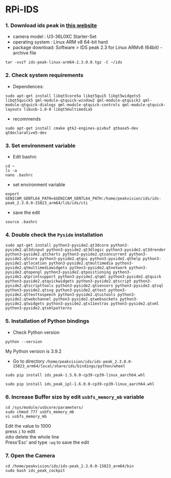 # RPi-IDS
### 1. Download ids peak in [this website](https://en.ids-imaging.com/download-details/1008483.html?os=linux_arm&version=v8&bus=64&floatcalc=hard)
- camera model : U3-36L0XC Starter-Set
- operating system : Linux ARM v8 64-bit hard
- package download: Software > IDS peak 2.3 for Linux ARMv8 (64bit) - archive file
```
tar -xvzf ids-peak-linux-arm64-2.3.0.0.tgz -C ~/ids
```
### 2. Check system requirements
- Dependences:
```
sudo apt-get install libqt5core5a libqt5gui5 libqt5widgets5 libqt5quick5 qml-module-qtquick-window2 qml-module-qtquick2 qml-module-qtquick-dialogs qml-module-qtquick-controls qml-module-qtquick-layouts libusb-1.0-0 libqt5multimedia5
```
- recommends
```
sudo apt-get install cmake gtk2-engines-pixbuf qtbase5-dev qtdeclarative5-dev
```
### 3. Set environment variable
- Edit bashrc
```
cd ~
ls -a
nano .bashrc
```
- set environment variable
```
export GENICAM_GENTL64_PATH=$GENICAM_GENTL64_PATH:/home/peakvision/ids/ids-peak_2.3.0.0-15823_arm64/lib/ids/cti
```
- save the edit
```
source .bashrc
```
### 4. Double check the `Pyside` installation
```
sudo apt-get install python3-pyside2.qt3dcore python3-pyside2.qt3dinput python3-pyside2.qt3dlogic python3-pyside2.qt3drender python3-pyside2.qtcharts python3-pyside2.qtconcurrent python3-pyside2.qtcore python3-pyside2.qtgui python3-pyside2.qthelp python3-pyside2.qtlocation python3-pyside2.qtmultimedia python3-pyside2.qtmultimediawidgets python3-pyside2.qtnetwork python3-pyside2.qtopengl python3-pyside2.qtpositioning python3-pyside2.qtprintsupport python3-pyside2.qtqml python3-pyside2.qtquick python3-pyside2.qtquickwidgets python3-pyside2.qtscript python3-pyside2.qtscripttools python3-pyside2.qtsensors python3-pyside2.qtsql python3-pyside2.qtsvg python3-pyside2.qttest python3-pyside2.qttexttospeech python3-pyside2.qtuitools python3-pyside2.qtwebchannel python3-pyside2.qtwebsockets python3-pyside2.qtwidgets python3-pyside2.qtx11extras python3-pyside2.qtxml python3-pyside2.qtxmlpatterns
```
### 5. Installation of Python bindings
- Check Python version
```
python --version
```
My Python version is 3.9.2
- Go to directory `/home/peakvision/ids/ids-peak_2.3.0.0-15823_arm64/local/share/ids/bindings/python/wheel`
```
sudo pip install ids_peak-1.5.0.0-cp39-cp39-linux_aarch64.whl
```
```
sudo pip install ids_peak_ipl-1.6.0.0-cp39-cp39-linux_aarch64.whl
```
### 6. Increase Buffer size by edit `usbfs_memory_mb` variable
```
cd /sys/module/usbcore/parameters/
sudo chmod 777 usbfs_memory_mb
vi usbfs_memory_mb
```
Edit the value to 1000  
press `i` to edit  
`dd`to delete the whole line  
Press'Esc' and type `:wq` to save the edit  

### 7. Open the Camera
```
cd /home/peakvision/ids/ids-peak_2.3.0.0-15823_arm64/bin
sudo bash ids_peak_cockpit
```


